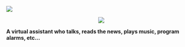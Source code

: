 ![](https://user-images.githubusercontent.com/90806505/180626720-1c2d060b-a52c-416b-94e8-2896b9d1391c.png)
<p align="center"><img src="https://en.bloggif.com/tmp/0b82a30ccfa694972e0689cf95cccdc6/text.gif?1658624211"></p>

**A virtual assistant who talks, reads the news, plays music, program alarms, etc...**
